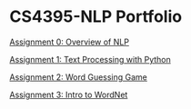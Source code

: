 # CS4395-NLP Portfolio

[Assignment 0: Overview of NLP](https://github.com/abdullah50053/CS4395-NLP/blob/main/Assignment-0/Overview%20of%20NLP.pdf)

[Assignment 1: Text Processing with Python](https://github.com/abdullah50053/CS4395-NLP/tree/main/Assignment-1)

[Assignment 2: Word Guessing Game](https://github.com/abdullah50053/CS4395-NLP/tree/main/Assignment-2)

[Assignment 3: Intro to WordNet](https://github.com/abdullah50053/CS4395-NLP/tree/main/Assignment-3)
